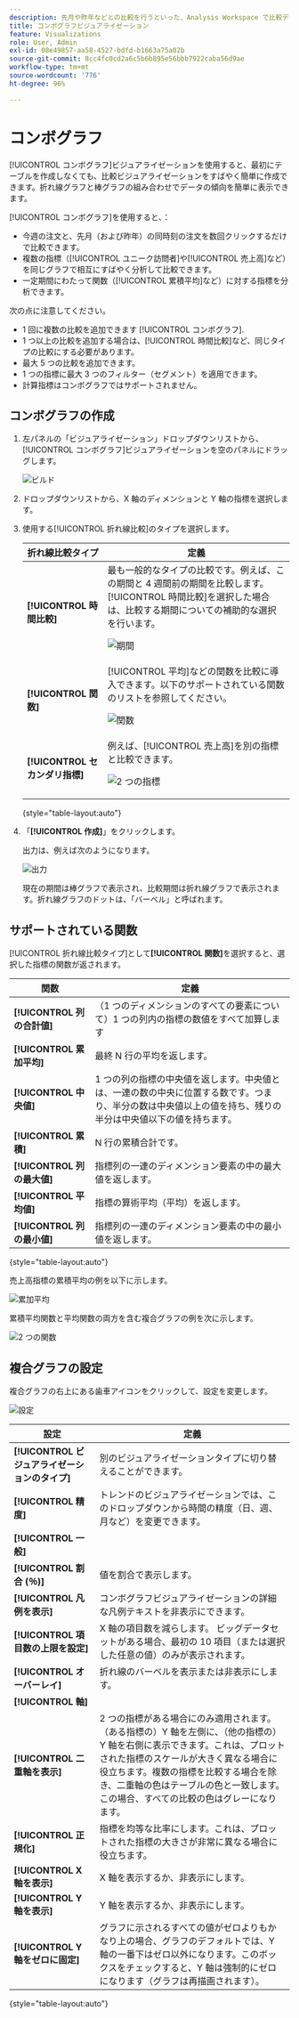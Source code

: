 ```yaml
---
description: 先月や昨年などとの比較を行うといった、Analysis Workspace で比較データを簡単に視覚化できます。
title: コンボグラフビジュアライゼーション
feature: Visualizations
role: User, Admin
exl-id: 08e49857-aa58-4527-bdfd-b1663a75a02b
source-git-commit: 8cc4fc0cd2a6c5b6b895e56bbb7922caba56d9ae
workflow-type: tm+mt
source-wordcount: '776'
ht-degree: 96%

---
```


# コンボグラフ

[!UICONTROL コンボグラフ]ビジュアライゼーションを使用すると、最初にテーブルを作成しなくても、比較ビジュアライゼーションをすばやく簡単に作成できます。折れ線グラフと棒グラフの組み合わせでデータの傾向を簡単に表示できます。

[!UICONTROL コンボグラフ]を使用すると、：

* 今週の注文と、先月（および昨年）の同時刻の注文を数回クリックするだけで比較できます。
* 複数の指標（[!UICONTROL ユニーク訪問者]や[!UICONTROL 売上高]など）を同じグラフで相互にすばやく分析して比較できます。
* 一定期間にわたって関数（[!UICONTROL 累積平均]など）に対する指標を分析できます。

次の点に注意してください。

* 1 回に複数の比較を追加できます [!UICONTROL コンボグラフ].
* 1 つ以上の比較を追加する場合は、[!UICONTROL 時間比較]など、同じタイプの比較にする必要があります。
* 最大 5 つの比較を追加できます。
* 1 つの指標に最大 3 つのフィルター（セグメント）を適用できます。
* 計算指標はコンボグラフではサポートされません。

## コンボグラフの作成

1. 左パネルの「ビジュアライゼーション」ドロップダウンリストから、[!UICONTROL コンボグラフ]ビジュアライゼーションを空のパネルにドラッグします。

   ![ビルド](assets/combo-chart-build.png)

1. ドロップダウンリストから、X 軸のディメンションと Y 軸の指標を選択します。

1. 使用する[!UICONTROL 折れ線比較]のタイプを選択します。

   | 折れ線比較タイプ | 定義 |
   | --- | --- |
   | **[!UICONTROL 時間比較]** | 最も一般的なタイプの比較です。例えば、この期間と 4 週間前の期間を比較します。 [!UICONTROL 時間比較]を選択した場合は、比較する期間についての補助的な選択を行います。<p>![期間](assets/combo-time-period.png) |
   | **[!UICONTROL 関数]** | [!UICONTROL 平均]などの関数を比較に導入できます。以下のサポートされている関数のリストを参照してください。<p>![関数](assets/combo-functions.png) |
   | **[!UICONTROL セカンダリ指標]** | 例えば、[!UICONTROL 売上高]を別の指標と比較できます。<p>![2 つの指標](assets/combo-2metrics.png) |

   {style=&quot;table-layout:auto&quot;}

1. 「**[!UICONTROL 作成]**」をクリックします。

   出力は、例えば次のようになります。

   ![出力](assets/combo-output.png)

   現在の期間は棒グラフで表示され、比較期間は折れ線グラフで表示されます。折れ線グラフのドットは、「バーベル」と呼ばれます。

## サポートされている関数

[!UICONTROL 折れ線比較タイプ]として&#x200B;**[!UICONTROL 関数]**&#x200B;を選択すると、選択した指標の関数が返されます。 

| 関数 | 定義 |
| --- | --- |
| **[!UICONTROL 列の合計値]** | （1 つのディメンションのすべての要素について）1 つの列内の指標の数値をすべて加算します |
| **[!UICONTROL 累加平均]** | 最終 N 行の平均を返します。 |
| **[!UICONTROL 中央値]** | 1 つの列の指標の中央値を返します。中央値とは、一連の数の中央に位置する数です。つまり、半分の数は中央値以上の値を持ち、残りの半分は中央値以下の値を持ちます。 |
| **[!UICONTROL 累積]** | N 行の累積合計です。 |
| **[!UICONTROL 列の最大値]** | 指標列の一連のディメンション要素の中の最大値を返します。 |
| **[!UICONTROL 平均値]** | 指標の算術平均（平均）を返します。 |
| **[!UICONTROL 列の最小値]** | 指標列の一連のディメンション要素の中の最小値を返します。 |

{style=&quot;table-layout:auto&quot;}

売上高指標の累積平均の例を以下に示します。

![累加平均](assets/combo-cumul-avg.png)

累積平均関数と平均関数の両方を含む複合グラフの例を次に示します。

![2 つの関数](assets/combo-two-functions.png)

## 複合グラフの設定

複合グラフの右上にある歯車アイコンをクリックして、設定を変更します。

![設定](assets/combo-settings.png)

| 設定 | 定義 |
| --- | --- |
| **[!UICONTROL ビジュアライゼーションのタイプ]** | 別のビジュアライゼーションタイプに切り替えることができます。 |
| **[!UICONTROL 精度]** | トレンドのビジュアライゼーションでは、このドロップダウンから時間の精度（日、週、月など）を変更できます。 |
| **[!UICONTROL 一般]** |  |
| **[!UICONTROL 割合 (％)]** | 値を割合で表示します。 |
| **[!UICONTROL 凡例を表示]** | コンボグラフビジュアライゼーションの詳細な凡例テキストを非表示にできます。 |
| **[!UICONTROL 項目数の上限を設定]** | X 軸の項目数を減らします。 ビッグデータセットがある場合、最初の 10 項目（または選択した任意の値）のみが表示されます。 |
| **[!UICONTROL オーバーレイ]** | 折れ線のバーベルを表示または非表示にします。 |
| **[!UICONTROL 軸]** |  |
| **[!UICONTROL 二重軸を表示]** | 2 つの指標がある場合にのみ適用されます。（ある指標の）Y 軸を左側に、（他の指標の）Y 軸を右側に表示できます。これは、プロットされた指標のスケールが大きく異なる場合に役立ちます。複数の指標を比較する場合を除き、二重軸の色はテーブルの色と一致します。 この場合、すべての比較の色はグレーになります。 |
| **[!UICONTROL 正規化]** | 指標を均等な比率にします。これは、プロットされた指標の大きさが非常に異なる場合に役立ちます。 |
| **[!UICONTROL X 軸を表示]** | X 軸を表示するか、非表示にします。 |
| **[!UICONTROL Y 軸を表示]** | Y 軸を表示するか、非表示にします。 |
| **[!UICONTROL Y 軸をゼロに固定]** | グラフに示されるすべての値がゼロよりもかなり上の場合、グラフのデフォルトでは、Y 軸の一番下はゼロ以外になります。このボックスをチェックすると、Y 軸は強制的にゼロになります（グラフは再描画されます）。 |

{style=&quot;table-layout:auto&quot;}
